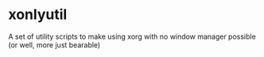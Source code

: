 # xonlyutil
A set of utility scripts to make using xorg with no window manager possible (or well, more just bearable)
